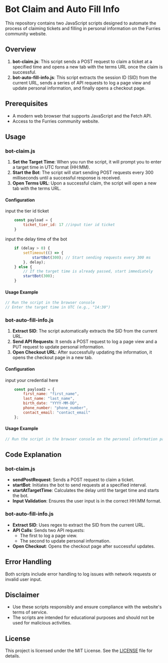 # Bot Claim and Auto Fill Info

This repository contains two JavaScript scripts designed to automate the process of claiming tickets and filling in personal information on the Furries community website.

## Overview

1. **bot-claim.js**: This script sends a POST request to claim a ticket at a specified time and opens a new tab with the terms URL once the claim is successful.
2. **bot-auto-fill-info.js**: This script extracts the session ID (SID) from the current URL, sends a series of API requests to log a page view and update personal information, and finally opens a checkout page.

## Prerequisites

- A modern web browser that supports JavaScript and the Fetch API.
- Access to the Furries community website.

## Usage

### bot-claim.js

1. **Set the Target Time**: When you run the script, it will prompt you to enter a target time in UTC format (HH:MM).
2. **Start the Bot**: The script will start sending POST requests every 300 milliseconds until a successful response is received.
3. **Open Terms URL**: Upon a successful claim, the script will open a new tab with the terms URL.

#### Configuration

input the tier id ticket
```javascript
    const payload = {
        ticket_tier_id: 17 //input tier id ticket
    }
```

input the delay time of the bot
```javascript
    if (delay > 0) {
        setTimeout(() => {
            startBot(300); // Start sending requests every 300 ms
        }, delay);
    } else {
        // If the target time is already passed, start immediately
        startBot(300);
    }
```

#### Usage Example

```javascript
// Run the script in the browser console
// Enter the target time in UTC (e.g., "14:30")
```

### bot-auto-fill-info.js

1. **Extract SID**: The script automatically extracts the SID from the current URL.
2. **Send API Requests**: It sends a POST request to log a page view and a PUT request to update personal information.
3. **Open Checkout URL**: After successfully updating the information, it opens the checkout page in a new tab.


#### Configuration

input your credential here
```javascript
    const payload2 = {
        first_name: "first_name",
        last_name: "last_name",
        birth_date: "YYYY-MM-DD",
        phone_number: "phone_number",
        contact_email: "contact_email"
    };
```

#### Usage Example

```javascript
// Run the script in the browser console on the personal information page
```

## Code Explanation

### bot-claim.js

- **sendPostRequest**: Sends a POST request to claim a ticket.
- **startBot**: Initiates the bot to send requests at a specified interval.
- **startAtTargetTime**: Calculates the delay until the target time and starts the bot.
- **Input Validation**: Ensures the user input is in the correct HH:MM format.

### bot-auto-fill-info.js

- **Extract SID**: Uses regex to extract the SID from the current URL.
- **API Calls**: Sends two API requests:
  - The first to log a page view.
  - The second to update personal information.
- **Open Checkout**: Opens the checkout page after successful updates.

## Error Handling

Both scripts include error handling to log issues with network requests or invalid user input.

## Disclaimer

- Use these scripts responsibly and ensure compliance with the website's terms of service.
- The scripts are intended for educational purposes and should not be used for malicious activities.

## License

This project is licensed under the MIT License. See the [LICENSE](LICENSE) file for details.